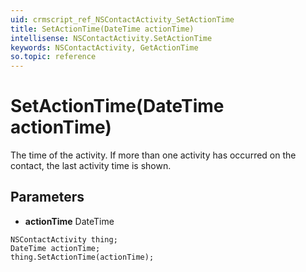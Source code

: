 ```yaml
---
uid: crmscript_ref_NSContactActivity_SetActionTime
title: SetActionTime(DateTime actionTime)
intellisense: NSContactActivity.SetActionTime
keywords: NSContactActivity, GetActionTime
so.topic: reference
---
```


# SetActionTime(DateTime actionTime)

The time of the activity. If more than one activity has occurred on the contact, the last activity time is shown.

## Parameters

* **actionTime** DateTime

```crmscript
NSContactActivity thing;
DateTime actionTime;
thing.SetActionTime(actionTime);
```

